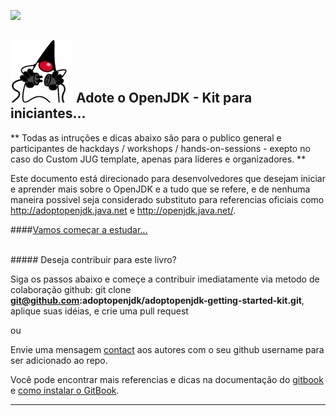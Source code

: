 [![](https://londonjavacommunity.files.wordpress.com/2009/11/bannerblog.jpg)](https://londonjavacommunity.wordpress.com/tag/london-java-community/)

![](AdoptOpenJDKLogo-100x100.png) Adote o OpenJDK - Kit para iniciantes...
---

** Todas as intruções e dicas abaixo são para o publico general e participantes de hackdays / workshops / hands-on-sessions - exepto no caso do Custom JUG template, apenas para líderes e organizadores. **

Este documento está direcionado para desenvolvedores que desejam iniciar e aprender mais sobre o OpenJDK e a tudo que se refere, e de nenhuma maneira possivel seja considerado substituto para referencias oficiais como http://adoptopenjdk.java.net e http://openjdk.java.net/.

####[Vamos começar a estudar...](http://adoptopenjdk.gitbooks.io/adoptopenjdk-getting-started-kit/content/)

<br/>
##### Deseja contribuir para este livro?

Siga os passos abaixo e começe a contribuir imediatamente via metodo de colaboração github:
git clone **git@github.com:adoptopenjdk/adoptopenjdk-getting-started-kit.git**, aplique suas idéias, e crie uma pull request

ou

Envie uma mensagem [contact](https://www.gitbook.com/book/adoptopenjdk/adoptopenjdk-getting-started-kit/contact) aos autores com o seu github username para ser adicionado ao repo.

Você pode encontrar mais referencias e dicas na documentação do [gitbook](http://help.gitbook.com/) e [como instalar o GitBook](https://github.com/GitbookIO/gitbook).

---